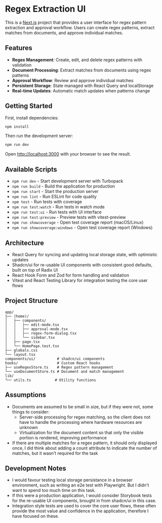 # Regex Extraction UI

This is a [Next.js](https://nextjs.org) project that provides a user interface for regex pattern extraction and approval workflow. Users can create regex patterns, extract matches from documents, and approve individual matches.

## Features

- **Regex Management**: Create, edit, and delete regex patterns with validation
- **Document Processing**: Extract matches from documents using regex patterns
- **Approval Workflow**: Review and approve individual matches
- **Persistent Storage**: State managed with React Query and localStorage
- **Real-time Updates**: Automatic match updates when patterns change

## Getting Started

First, install dependencies:

```bash
npm install
```

Then run the development server:

```bash
npm run dev
```

Open [http://localhost:3000](http://localhost:3000) with your browser to see the result.

## Available Scripts

- `npm run dev` - Start development server with Turbopack
- `npm run build` - Build the application for production
- `npm run start` - Start the production server
- `npm run lint` - Run ESLint for code quality
- `npm test` - Run tests with coverage
- `npm run test:watch` - Run tests in watch mode
- `npm run test:ui` - Run tests with UI interface
- `npm run test:preview` - Preview tests with vitest-preview
- `npm run showcoverage` - Open test coverage report (macOS/Linux)
- `npm run showcoverage:windows` - Open test coverage report (Windows)

## Architecture

- React Query for syncing and updating local storage state, with optimistic updates
- Shadcn/ui for re-usable UI components with consistent good defaults, built on top of Radix UI
- React Hook Form and Zod for form handling and validation
- Vitest and React Testing Library for integration testing the core user flows

## Project Structure

```
app/
├── (home)/
│   ├── components/
│   │   ├── edit-mode.tsx
│   │   ├── approval-mode.tsx
│   │   ├── regex-form-dialog.tsx
│   │   └── sidebar.tsx
│   ├── page.tsx
│   └── HomePage.test.tsx
├── globals.css
└── layout.tsx
components/ui/          # shadcn/ui components
hooks/                  # Custom React hooks
├── useRegexStore.ts    # Regex pattern management
└── useDocumentStore.ts # Document and match management
lib/
└── utils.ts           # Utility functions
```

## Assumptions

- Documents are assumed to be small in size, but if they were not, some things to consider:
  - Server-side processing for regex matching, so the client does not have to handle the processing where hardware resources are unknown
  - Virtualization for the document content so that only the visible portion is rendered, improving performance
- If there are multiple matches for a regex pattern, it should only displayed once, I did think about adding a count attribute to indicate the number of matches, but it wasn't required for the task

## Development Notes

- I would favour testing local storage persistance in a browser environment, such as writing an e2e test with Playwright. But I didn't want to spend too much time on this task.
- If this were a production application, I would consider Storybook tests for the re-usable UI components, brought in from shadcn/ui in this case.
- Integration style tests are used to cover the core user flows, these often provide the most value and confidence in the application, therefore I have focused on these.
